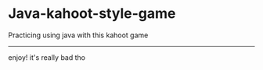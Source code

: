 # Java-kahoot-style-game

Practicing using java with this kahoot game

---

enjoy! it's really bad tho
